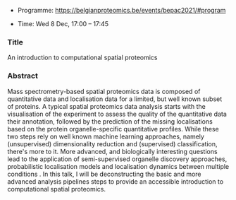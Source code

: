 - Programme: https://belgianproteomics.be/events/bepac2021/#program

- Time: Wed 8 Dec, 17:00 – 17:45

### Title

An introduction to computational spatial proteomics

### Abstract

Mass spectrometry-based spatial proteomics data is composed of
quantitative data and localisation data for a limited, but well known
subset of proteins. A typical spatial proteomics data analysis starts
with the visualisation of the experiment to assess the quality of the
quantitative data their annotation, followed by the prediction of the
missing localisations based on the protein organelle-specific
quantitative profiles. While these two steps rely on well known
machine learning approaches, namely (unsupervised) dimensionality
reduction and (supervised) classification, there's more to it. More
advanced, and biologically interesting questions lead to the
application of semi-supervised organelle discovery approaches,
probabilistic localisation models and localisation dynamics between
multiple conditions . In this talk, I will be deconstructing the basic
and more advanced analysis pipelines steps to provide an accessible
introduction to computational spatial proteomics.
